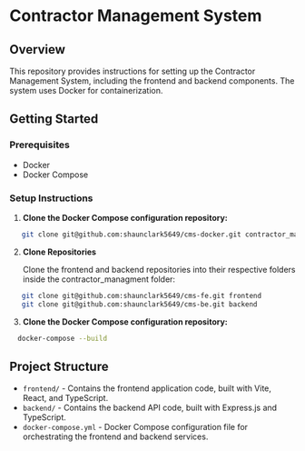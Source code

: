 # Contractor Management System

## Overview

This repository provides instructions for setting up the Contractor Management System, including the frontend and backend components. The system uses Docker for containerization.

## Getting Started

### Prerequisites

- Docker
- Docker Compose

### Setup Instructions

1. **Clone the Docker Compose configuration repository:**

```bash
   git clone git@github.com:shaunclark5649/cms-docker.git contractor_managment
```

2. **Clone Repositories**

   Clone the frontend and backend repositories into their respective folders inside the contractor_managment folder:

```bash
   git clone git@github.com:shaunclark5649/cms-fe.git frontend
   git clone git@github.com:shaunclark5649/cms-be.git backend
```

3.  **Clone the Docker Compose configuration repository:**

```bash
  docker-compose --build
```

## Project Structure

- `frontend/` - Contains the frontend application code, built with Vite, React, and TypeScript.
- `backend/` - Contains the backend API code, built with Express.js and TypeScript.
- `docker-compose.yml` - Docker Compose configuration file for orchestrating the frontend and backend services.
